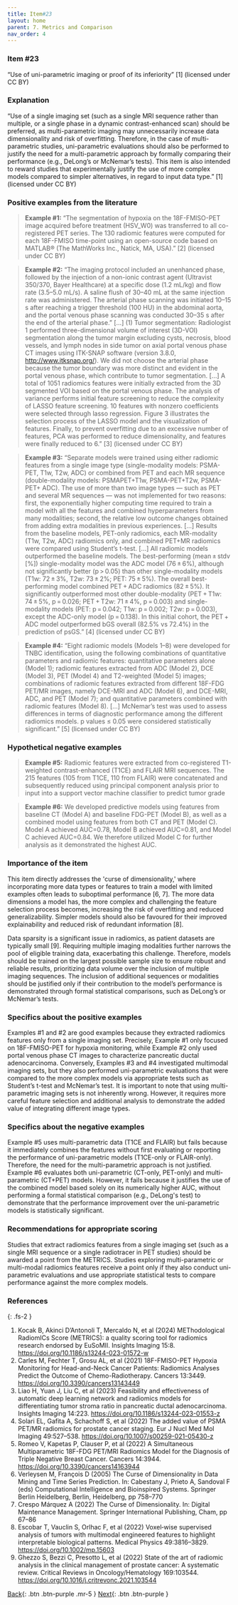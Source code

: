 ```yaml
---
title: Item#23
layout: home
parent: 7. Metrics and Comparison
nav_order: 4
---
```


### Item #23 
“Use of uni-parametric imaging or proof of its inferiority” [1]  (licensed under CC BY)

### Explanation
“Use of a single imaging set (such as a single MRI sequence rather than multiple, or a single phase in a dynamic contrast-enhanced scan) should be preferred, as multi-parametric imaging may unnecessarily increase data dimensionality and risk of overfitting. Therefore, in the case of multi-parametric studies, uni-parametric evaluations should also be performed to justify the need for a multi-parametric approach by formally comparing their performance (e.g., DeLong’s or McNemar’s tests). This item is also intended to reward studies that experimentally justify the use of more complex models compared to simpler alternatives, in regard to input data type.” [1]  (licensed under CC BY)

### Positive examples from the literature
> **Example #1:** “The segmentation of hypoxia on the 18F-FMISO-PET image acquired before treatment (HSV_W0) was transferred to all co-registered PET series. The 130 radiomic features were computed for each 18F-FMISO time-point using an open-source code based on MATLAB® (The MathWorks Inc., Natick, MA, USA).” [2] (licensed under CC BY)

> **Example #2:** “The imaging protocol included an unenhanced phase, followed by the injection of a non-ionic contrast agent (Ultravist 350/370, Bayer Healthcare) at a specific dose (1.2 mL/kg) and flow rate (3.5–5.0 mL/s). A saline flush of 30–40 mL at the same injection rate was administered. The arterial phase scanning was initiated 10–15 s after reaching a trigger threshold (100 HU) in the abdominal aorta, and the portal venous phase scanning was conducted 30–35 s after the end of the arterial phase.” […] (1) Tumor segmentation: Radiologist 1 performed three-dimensional volume of interest (3D-VOI) segmentation along the tumor margin excluding cysts, necrosis, blood vessels, and lymph nodes in side tumor on axial portal venous phase CT images using ITK-SNAP software (version 3.8.0, http://www.itksnap.org/). We did not choose the arterial phase because the tumor boundary was more distinct and evident in the portal venous phase, which contribute to tumor segmentation. […] A total of 1051 radiomics features were initially extracted from the 3D segmented VOI based on the portal venous phase. The analysis of variance performs initial feature screening to reduce the complexity of LASSO feature screening. 10 features with nonzero coefficients were selected through lasso regression. Figure 3 illustrates the selection process of the LASSO model and the visualization of features. Finally, to prevent overfitting due to an excessive number of features, PCA was performed to reduce dimensionality, and features were finally reduced to 6.” [3] (licensed under CC BY)

> **Example #3:** “Separate models were trained using either radiomic features from a single image type (single-modality models: PSMA-PET, T1w, T2w, ADC) or combined from PET and each MR sequence (double-modality models: PSMAPET+T1w, PSMA-PET+T2w, PSMA-PET+ ADC). The use of more than two image types — such as PET and several MR sequences — was not implemented for two reasons: first, the exponentially higher computing time required to train a model with all the features and combined hyperparameters from many modalities; second, the relative low outcome changes obtained from adding extra modalities in previous experiences. […] Results from the baseline models, PET-only radiomics, each MR-modality (T1w, T2w, ADC) radiomics only, and combined PET+MR radiomics were compared using Student’s t-test. […] All radiomic models outperformed the baseline models. The best-performing (mean ± stdv [%]) single-modality model was the ADC model (76 ± 6%), although not significantly better (p > 0.05) than other single-modality models (T1w: 72 ± 3%, T2w: 73 ± 2%; PET: 75 ± 5%). The overall best-performing model combined PET + ADC radiomics (82 ± 5%). It significantly outperformed most other double-modality (PET + T1w: 74 ± 5%, p = 0.026; PET + T2w: 71 ± 4%, p = 0.003) and single-modality models (PET: p = 0.042; T1w: p = 0.002; T2w: p = 0.003), except the ADC-only model (p = 0.138). In this initial cohort, the PET + ADC model outperformed bGS overall (82.5% vs 72.4%) in the prediction of psGS.” [4] (licensed under CC BY)

> **Example #4:** “Eight radiomic models (Models 1–8) were developed for TNBC identification, using the following combinations of quantitative parameters and radiomic features: quantitative parameters alone (Model 1); radiomic features extracted from ADC (Model 2), DCE (Model 3), PET (Model 4) and T2-weighted (Model 5) images; combinations of radiomic features extracted from different 18F-FDG PET/MR images, namely DCE-MRI and ADC (Model 6), and DCE-MRI, ADC, and PET (Model 7); and quantitative parameters combined with radiomic features (Model 8). […] McNemar’s test was used to assess differences in terms of diagnostic performance among the different radiomics models. p values ≤ 0.05 were considered statistically significant.” [5] (licensed under CC BY)

### Hypothetical negative examples
> **Example #5:** Radiomic features were extracted from co-registered T1-weighted contrast-enhanced (T1CE) and FLAIR MRI sequences. The 215 features (105 from T1CE, 110 from FLAIR) were concatenated and subsequently reduced using principal component analysis prior to input into a support vector machine classifier to predict tumor grade

> **Example #6:** We developed predictive models using features from baseline CT (Model A) and baseline FDG-PET (Model B), as well as a combined model using features from both CT and PET (Model C). Model A achieved AUC=0.78, Model B achieved AUC=0.81, and Model C achieved AUC=0.84. We therefore utilized Model C for further analysis as it demonstrated the highest AUC.

### Importance of the item
This item directly addresses the 'curse of dimensionality,' where incorporating more data types or features to train a model with limited examples often leads to suboptimal performance [6, 7]. The more data dimensions a model has, the more complex and challenging the feature selection process becomes, increasing the risk of overfitting and reduced generalizability. Simpler models should also be favoured for their improved explainability and reduced risk of redundant information [8].

Data sparsity is a significant issue in radiomics, as patient datasets are typically small [9]. Requiring multiple imaging modalities further narrows the pool of eligible training data, exacerbating this challenge. Therefore, models should be trained on the largest possible sample size to ensure robust and reliable results, prioritizing data volume over the inclusion of multiple imaging sequences. The inclusion of additional sequences or modalities should be justified only if their contribution to the model’s performance is demonstrated through formal statistical comparisons, such as DeLong’s or McNemar’s tests.
### Specifics about the positive examples
Examples #1 and #2 are good examples because they extracted radiomics features only from a single imaging set. Precisely, Example #1 only focused on 18F-FMISO-PET for hypoxia monitoring, while Example #2 only used portal venous phase CT images to characterize pancreatic ductal adenocarcinoma. Conversely, Examples #3 and #4 investigated multimodal imaging sets, but they also performed uni-parametric evaluations that were compared to the more complex models via appropriate tests such as Student’s t-test and McNemar’s test. It is important to note that using multi-parametric imaging sets is not inherently wrong. However, it requires more careful feature selection and additional analysis to demonstrate the added value of integrating different image types.

### Specifics about the negative examples
Example #5 uses multi-parametric data (T1CE and FLAIR) but fails because it immediately combines the features without first evaluating or reporting the performance of uni-parametric models (T1CE-only or FLAIR-only). Therefore, the need for the multi-parametric approach is not justified. Example #6 evaluates both uni-parametric (CT-only, PET-only) and multi-parametric (CT+PET) models. However, it fails because it justifies the use of the combined model based solely on its numerically higher AUC, without performing a formal statistical comparison (e.g., DeLong's test) to demonstrate that the performance improvement over the uni-parametric models is statistically significant.

### Recommendations for appropriate scoring 
Studies that extract radiomics features from a single imaging set (such as a single MRI sequence or a single radiotracer in PET studies) should be awarded a point from the METRICS. 
Studies exploring multi-parametric or multi-modal radiomics features receive a point only if they also conduct uni-parametric evaluations and use appropriate statistical tests to compare performance against the more complex models.

### References

{: .fs-2 }

1. 	Kocak B, Akinci D’Antonoli T, Mercaldo N, et al (2024) METhodological RadiomICs Score (METRICS): a quality scoring tool for radiomics research endorsed by EuSoMII. Insights Imaging 15:8. https://doi.org/10.1186/s13244-023-01572-w
2. 	Carles M, Fechter T, Grosu AL, et al (2021) 18F-FMISO-PET Hypoxia Monitoring for Head-and-Neck Cancer Patients: Radiomics Analyses Predict the Outcome of Chemo-Radiotherapy. Cancers 13:3449. https://doi.org/10.3390/cancers13143449
3. 	Liao H, Yuan J, Liu C, et al (2023) Feasibility and effectiveness of automatic deep learning network and radiomics models for differentiating tumor stroma ratio in pancreatic ductal adenocarcinoma. Insights Imaging 14:223. https://doi.org/10.1186/s13244-023-01553-z
4. 	Solari EL, Gafita A, Schachoff S, et al (2022) The added value of PSMA PET/MR radiomics for prostate cancer staging. Eur J Nucl Med Mol Imaging 49:527–538. https://doi.org/10.1007/s00259-021-05430-z
5. 	Romeo V, Kapetas P, Clauser P, et al (2022) A Simultaneous Multiparametric 18F-FDG PET/MRI Radiomics Model for the Diagnosis of Triple Negative Breast Cancer. Cancers 14:3944. https://doi.org/10.3390/cancers14163944
6. 	Verleysen M, François D (2005) The Curse of Dimensionality in Data Mining and Time Series Prediction. In: Cabestany J, Prieto A, Sandoval F (eds) Computational Intelligence and Bioinspired Systems. Springer Berlin Heidelberg, Berlin, Heidelberg, pp 758–770
7. 	Crespo Márquez A (2022) The Curse of Dimensionality. In: Digital Maintenance Management. Springer International Publishing, Cham, pp 67–86
8. 	Escobar T, Vauclin S, Orlhac F, et al (2022) Voxel‐wise supervised analysis of tumors with multimodal engineered features to highlight interpretable biological patterns. Medical Physics 49:3816–3829. https://doi.org/10.1002/mp.15603
9. 	Ghezzo S, Bezzi C, Presotto L, et al (2022) State of the art of radiomic analysis in the clinical management of prostate cancer: A systematic review. Critical Reviews in Oncology/Hematology 169:103544. https://doi.org/10.1016/j.critrevonc.2021.103544

[Back](https://radiomic.github.io/METRICS-E3/){: .btn .btn-purple  .mr-5  }
[Next](https://radiomic.github.io/METRICS-E3/docs/Study%20Design%20(Item%201-3)/Item%202.html){: .btn .btn-purple   }
